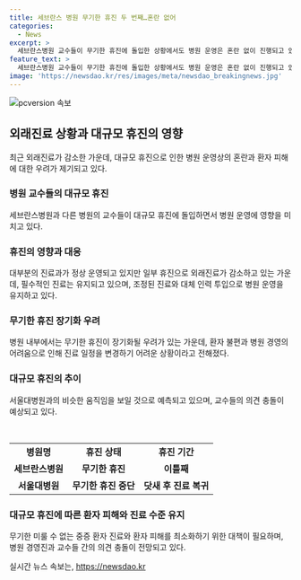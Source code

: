 ```yaml
---
title: 세브란스 병원 무기한 휴진 두 번째…혼란 없어
categories:
  - News
excerpt: >
  세브란스병원 교수들이 무기한 휴진에 돌입한 상황에서도 병원 운영은 혼란 없이 진행되고 있음. 개별적으로 자율적으로 휴진하는 교수들이 있지만, 필수적인 진료는 계속되고 있으며, 대체 인력 투입과 예정된 수술 진행 중. 외래진료는 감소했지만 대부분의 진료과가 정상 운영 중. 세브란스병원은 환자 수가 소폭 감소하고 있으나 전반적으로 문제 없이 운영 중이며, 무기한 휴진이 장기화될 경우를 우려하는 의견도 있음.
feature_text: >
  세브란스병원 교수들이 무기한 휴진에 돌입한 상황에서도 병원 운영은 혼란 없이 진행되고 있음. 개별적으로 자율적으로 휴진하는 교수들이 있지만, 필수적인 진료는 계속되고 있으며, 대체 인력 투입과 예정된 수술 진행 중. 외래진료는 감소했지만 대부분의 진료과가 정상 운영 중. 세브란스병원은 환자 수가 소폭 감소하고 있으나 전반적으로 문제 없이 운영 중이며, 무기한 휴진이 장기화될 경우를 우려하는 의견도 있음.
image: 'https://newsdao.kr/res/images/meta/newsdao_breakingnews.jpg'
---
```


<p><img src="https://newsdao.kr/res/images/meta/newsdao_breakingnews.jpg" alt="pcversion 속보" /></p>

<h2 data-ke-size="size26">외래진료 상황과 대규모 휴진의 영향</h2>

<p data-ke-size="size16">최근 외래진료가 감소한 가운데, 대규모 휴진으로 인한 병원 운영상의 혼란과 환자 피해에 대한 우려가 제기되고 있다. </p>

<h3>병원 교수들의 대규모 휴진</h3>

<p data-ke-size="size16">세브란스병원과 다른 병원의 교수들이 대규모 휴진에 돌입하면서 병원 운영에 영향을 미치고 있다. </p>

<h3>휴진의 영향과 대응</h3>

<p data-ke-size="size16">대부분의 진료과가 정상 운영되고 있지만 일부 휴진으로 외래진료가 감소하고 있는 가운데, 필수적인 진료는 유지되고 있으며, 조정된 진료와 대체 인력 투입으로 병원 운영을 유지하고 있다. </p>

<h3>무기한 휴진 장기화 우려</h3>

<p data-ke-size="size16">병원 내부에서는 무기한 휴진이 장기화될 우려가 있는 가운데, 환자 불편과 병원 경영의 어려움으로 인해 진료 일정을 변경하기 어려운 상황이라고 전해졌다. </p>

<h3>대규모 휴진의 추이</h3>

<p data-ke-size="size16">서울대병원과의 비슷한 움직임을 보일 것으로 예측되고 있으며, 교수들의 의견 충돌이 예상되고 있다. </p>

<p data-ke-size="size16">&nbsp;</p>

<table>
    <tbody>
        <tr>
            <td style="text-align: center; height: 17px;"><b>병원명</b></td>
            <td style="text-align: center; height: 17px;"><b>휴진 상태</b></td>
            <td style="text-align: center; height: 17px;"><b>휴진 기간</b></td>
        </tr>
        <tr>
            <td style="text-align: center; height: 17px;"><b>세브란스병원</b></td>
            <td style="text-align: center; height: 17px;"><b>무기한 휴진</b></td>
            <td style="text-align: center; height: 17px;"><b>이틀째</b></td>
        </tr>
        <tr>
            <td style="text-align: center; height: 17px;"><b>서울대병원</b></td>
            <td style="text-align: center; height: 17px;"><b>무기한 휴진 중단</b></td>
            <td style="text-align: center; height: 17px;"><b>닷새 후 진료 복귀</b></td>
        </tr>
    </tbody>
</table>

<h3>대규모 휴진에 따른 환자 피해와 진료 수준 유지</h3>

<p data-ke-size="size16">무기한 미룰 수 없는 중증 환자 진료와 환자 피해를 최소화하기 위한 대책이 필요하며, 병원 경영진과 교수들 간의 의견 충돌이 전망되고 있다. </p>
실시간 뉴스 속보는, <a href="https://newsdao.kr" rel="dofollow">https://newsdao.kr</a>


